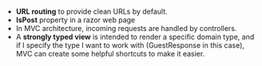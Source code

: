 -   **URL routing** to provide clean URLs by default.
-   **IsPost** property in a razor web page
-   In MVC architecture, incoming requests are handled by controllers.
-   A **strongly typed view** is intended to render a specific domain type, and if I specify the type I want to work with (GuestResponse in this case), MVC can create some helpful shortcuts to make it easier.
